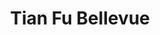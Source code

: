 ---
layout: place
title: "Tian Fu Bellevue"
permalink: /washington/bellevue/tian-fu-bellevue.html
stateAbbr: WA
stateName: Washington
cityName: Bellevue
place_id: ChIJL08JSMJvkFQRuLmko_ShQos
photos:
  - name: >-
      places/ChIJL08JSMJvkFQRuLmko_ShQos/photos/AeeoHcJtqTFqXSKXYo0kYDhSpRHlUQLmS7O5UlK8BmVykr6c2SJcKY69_cGaz7Jb1IHdGq5F7p2LEzP33Gs2OsY8-hrbE5i4P3YFwd7zARKPxcqF0spBmWI5sKRZfeHVW8LPEJ-1eJD-NI6z5hncA-4ZOWAGCc5enpxPnmpQZKifohnFuNRtMl7swickfJBcf-6t-P3-og1wWT2nMnx1muY0EHMH_WajDdBiSxtcaLmfYF4gSWC3VNIXYqoEEHw6XzPOxDVGYN7RMoiQAEFZYF1wMWxIP5bOq83rb04YNqlIJ5fd7w9T5M6odXDsRQG4cyaMS3hNjlRu0JtaE9_FNydZ3QC21wUTby9ShujclkrMEa8LRKfco3LCR2RGVzEWqLOj6eE6tPSMoCN6nj5S3vMj2gVXRvnM-BlCdhNf5eyBBgydMq9Z
    widthPx: 4032
    heightPx: 3024
    authorAttributions:
      - displayName: Jason Chiang
        uri: https://maps.google.com/maps/contrib/101147593414855440803
        photoUri: >-
          https://lh3.googleusercontent.com/a-/ALV-UjUQAn8wqEcPJ7ZGVPS0wRoMxlZq3idLan0l0P5T7iF507lvu4cBSw=s100-p-k-no-mo
    flagContentUri: >-
      https://www.google.com/local/imagery/report/?cb_client=maps_api_places.places_api&image_key=!1e10!2sCIHM0ogKEICAgIC7t8uFrgE&hl=en-US
    googleMapsUri: >-
      https://www.google.com/maps/place//data=!3m4!1e2!3m2!1sCIHM0ogKEICAgIC7t8uFrgE!2e10!4m2!3m1!1s0x54906fc248094f2f:0x8b42a1f4a3a4b9b8
  - name: >-
      places/ChIJL08JSMJvkFQRuLmko_ShQos/photos/AeeoHcIcLkiCckxvjDKVpZGh57rNXkmLH7Xd4bii6rf-mASkljMHgB0RncUU4nHS7sqP59xtiyhDeHyYJBODUUC3xEwdu3nvRpm-2w20SeMbtFX97izAdsGhn4gTrD4u4wkPzPFFVbtrclqkmWv0Z7_7nID2sadHc0g5_bllI82sXnoTFjcDmSBLdUsZPMevI-0N80hl4L_fVoDHdkeibS5g4dQj9Ou2sM_90fcGKHic79rCbiiawGoQx7UkRzMRpvaoexkeXXNV5Br4DOWJ_vmG5lBncYVYA_GHLTnJPn9lNEqqdw
    widthPx: 628
    heightPx: 538
    authorAttributions:
      - displayName: Tian Fu Bellevue
        uri: https://maps.google.com/maps/contrib/114435015669781925431
        photoUri: >-
          https://lh3.googleusercontent.com/a/ACg8ocI2U5Irbr0x-BODt2ERVZLomGF_A-CfrdLV2m5gHpGU8VVx6Q=s100-p-k-no-mo
    flagContentUri: >-
      https://www.google.com/local/imagery/report/?cb_client=maps_api_places.places_api&image_key=!1e10!2sAF1QipPGtLigefM4GdNPKE6W0QpM-EKssA6gYzjhKB1A&hl=en-US
    googleMapsUri: >-
      https://www.google.com/maps/place//data=!3m4!1e2!3m2!1sAF1QipPGtLigefM4GdNPKE6W0QpM-EKssA6gYzjhKB1A!2e10!4m2!3m1!1s0x54906fc248094f2f:0x8b42a1f4a3a4b9b8
  - name: >-
      places/ChIJL08JSMJvkFQRuLmko_ShQos/photos/AeeoHcID5Ni0mgKPas_EsLiJJz5YVpRrxNXLPsri4LYBRdkZgQ63FXpY45KE_emdPpnv5KWVRwGegwqnfas-4KrDKQLBOK-pWtCfrYBCsuSdHSgrw72CVEHtM7xy1Er05pOEBY3VNIYZIOt9QmZ0CzLkTWYjfUvkZnXiDpXW2061M2AxiEO9OGY7H3LBprMOL-cPbMj67HfcvJvyfe0bGRjI46k71F_Mh4ZeepphcQolXHkrw0GcKdGRLtK42seo0Ftf2VgQwCJwhqXNlq-z6YnYZg0z3yIQlMyCqY4iHUH5xROoquzG8V_CDxSmPiNC5gY678bo-MdreKiDogTKXQ24fuFxEfpyGSwTGA59OyVYthn6N2HEiPyBAtbg8HO4nwKqsebFIq5seopfT3C93eSAl72ivNrmWxTualgfj94gEGZfHwxQ
    widthPx: 3072
    heightPx: 4080
    authorAttributions:
      - displayName: L
        uri: https://maps.google.com/maps/contrib/116483392441518009681
        photoUri: >-
          https://lh3.googleusercontent.com/a-/ALV-UjWB8RZ5WY3ptyfVlqHCBCcKVijpZkihUVc5xtj_98rRM1TqDOx2=s100-p-k-no-mo
    flagContentUri: >-
      https://www.google.com/local/imagery/report/?cb_client=maps_api_places.places_api&image_key=!1e10!2sCIHM0ogKEICAgICPpNDSzgE&hl=en-US
    googleMapsUri: >-
      https://www.google.com/maps/place//data=!3m4!1e2!3m2!1sCIHM0ogKEICAgICPpNDSzgE!2e10!4m2!3m1!1s0x54906fc248094f2f:0x8b42a1f4a3a4b9b8
  - name: >-
      places/ChIJL08JSMJvkFQRuLmko_ShQos/photos/AeeoHcIo_N6eC_DqKIa9xSatNVVMVqzlVN0AY-DI6FWjwA_HCHLnmTIc75Kx8xYzF_l54ZqBuZJdh0PT9chXdDfLLX0UwhBh8GgaJBtg3j7A89pRsZLN_enb02TSxnoje-85cc6hcbis6b-VEzP8kAAVkMm2VCy5dzNycul5YF9g47COW0CrE5VZv2RXeUit6C72GU4RP-0dgUrKgDf4mmzGSUHCUvxE90XSDlCgrXePiwht1NruxkopgyB0UI8lWI7WtdD1WbP6JC-rP1S_FhOJl9CyZvBKFginMDmqslR2ceeyfbRKd-EpqIfgK245WIc6aRRpDM-Twdc5P_NyZGGoUb7TJv7Gindlr5s91J8yXihNkXa45-JXmoCJVwR2vP1kEoIk2N2T7tp5pFzkYB0yoXFYUV0jzHTT89zoJXkzV5Q
    widthPx: 4032
    heightPx: 3024
    authorAttributions:
      - displayName: Kevin Tseng
        uri: https://maps.google.com/maps/contrib/108185077257540309626
        photoUri: >-
          https://lh3.googleusercontent.com/a-/ALV-UjWh7X2rFEcCMNPviKysJNZj1OqdE0y10w9p16gLPb1PSoR9JuWQ=s100-p-k-no-mo
    flagContentUri: >-
      https://www.google.com/local/imagery/report/?cb_client=maps_api_places.places_api&image_key=!1e10!2sCIHM0ogKEICAgICr7biHEQ&hl=en-US
    googleMapsUri: >-
      https://www.google.com/maps/place//data=!3m4!1e2!3m2!1sCIHM0ogKEICAgICr7biHEQ!2e10!4m2!3m1!1s0x54906fc248094f2f:0x8b42a1f4a3a4b9b8
  - name: >-
      places/ChIJL08JSMJvkFQRuLmko_ShQos/photos/AeeoHcJC0Mdq8ivlXT7id3CgSRGeNhgVWZHoUot7ToU7RG9WC02yEpunclCc8XMYJOGUC12cMjkdZqOSkUn5IIZ1-dHl65jum0tbprTmUG-DsjiEDsk62s12oZem_6xsKkQvCzBkjGQa07j2uF8eKFeQmN3MrgBElZfU5Q-URVVQlhHDb6TzcNaswuEddhAmTSv2Wm7xui9yfWljomDa53hEQTqeVhgTFiCC1EkoJzUFv0Yt5PZ6SOUZ5pyLg4cS1JkOJmK5_HESSEnRXdZ7gOJRro1lEv7qL6owufNqg3omrPWEZF3ZY3OC5d0RaFeuXsExlNFm4xXj2Au3qNowC9xlGLrTHGMO82c6Mt39NnA5w6zRNo-xkqzn9uptCKcgO5MI20zpIq_ePVaVgzjimL0oqlOF-f_JJKhsHgGjYyTIIUQq0g
    widthPx: 4032
    heightPx: 3024
    authorAttributions:
      - displayName: S
        uri: https://maps.google.com/maps/contrib/114528042936485034347
        photoUri: >-
          https://lh3.googleusercontent.com/a/ACg8ocKM51W7Z3ugiMzPnFTo85t5OJalu59jYdY1U8luCi9pOjLz5w=s100-p-k-no-mo
    flagContentUri: >-
      https://www.google.com/local/imagery/report/?cb_client=maps_api_places.places_api&image_key=!1e10!2sCIHM0ogKEICAgICJ_LjAXQ&hl=en-US
    googleMapsUri: >-
      https://www.google.com/maps/place//data=!3m4!1e2!3m2!1sCIHM0ogKEICAgICJ_LjAXQ!2e10!4m2!3m1!1s0x54906fc248094f2f:0x8b42a1f4a3a4b9b8
  - name: >-
      places/ChIJL08JSMJvkFQRuLmko_ShQos/photos/AeeoHcIvhwm-qzwd9l0RaV4Byb3wfB-EVdEfqPfx0VD_cUo-J956fP4mt2_ejoeNW59gEMv6xTFFayr61fDJWAEpIr1JpDvkU1433dqLnmLuHNoCCguXk8C4q7r0SCmGv51lyAUUew9oc4P_aDaMz8s4ZpIlxQrz7J5rHOK1Os7Tbeol2HsGoILdIdqc3Bon5qQuNowcjmhKepvpLrc841sPflf1mdFtaFHV2OTz-2qLTrHr4tXzcHLFXwDrcQlbeihxmXqgUCOy6hKjjCeJjB_YI6fUXe5LG8-G5xS4-vbCVwjREPvg43MJSnsyY4DhKZdbmgtfR2Ou9YZg5eSs5J1Xb2j6jbvlKirc3BWbRdc-beRAQxBYOkOxQ4r4RvudxpGlH4eNXndRz8XuBGVaPA-uduMxWDAw1beJ7-giDvjolxyYSIs8
    widthPx: 4000
    heightPx: 3000
    authorAttributions:
      - displayName: Eric Li
        uri: https://maps.google.com/maps/contrib/101207978452655459796
        photoUri: >-
          https://lh3.googleusercontent.com/a-/ALV-UjUFvXiSMwNUWuHqgwPwOMzKut6U82NdETYCTKe0OaN_JhE53jFL=s100-p-k-no-mo
    flagContentUri: >-
      https://www.google.com/local/imagery/report/?cb_client=maps_api_places.places_api&image_key=!1e10!2sCIHM0ogKEICAgICb4c3PtwE&hl=en-US
    googleMapsUri: >-
      https://www.google.com/maps/place//data=!3m4!1e2!3m2!1sCIHM0ogKEICAgICb4c3PtwE!2e10!4m2!3m1!1s0x54906fc248094f2f:0x8b42a1f4a3a4b9b8
  - name: >-
      places/ChIJL08JSMJvkFQRuLmko_ShQos/photos/AeeoHcJbejxiIqwwG6cabTyREYTPui4bE25E1OR9DUAJ2pLzq-38Xccn22182lOovPRR2XDpXW8JZzfXt36VzaEmKAi6DCW4tLHSUM0t1vBNtfc7o446Nho0oX9CsJN-WznuYGsaNde2ZFTaA0pkX4sr9WDMazzizGfuSMNdo9EITpZBwMAjCTvEH1RbfYpioIgb5lJSrnMJNlvpb48u-LS1TzeQPo_X7US_lEvJGDiInSe3x6GgLLVLX3WFgAhM66t07Pczbl_ZbLw6HPemZPVEQTMOiW7R034GFca0ftQK9CXZhTJGHKeklO2d_N6iQQVssRhUJ4VAUNg0r7JGBzjPYN8iXB72GyxQc0Ot129It3ZepRPAfdBQbPEUYXu2T4KKnL6zZIEZzPQj94_xmEWtCdj7j0VcJrd9iV4rq9hVVYy_bw
    widthPx: 3072
    heightPx: 4080
    authorAttributions:
      - displayName: L
        uri: https://maps.google.com/maps/contrib/116483392441518009681
        photoUri: >-
          https://lh3.googleusercontent.com/a-/ALV-UjWB8RZ5WY3ptyfVlqHCBCcKVijpZkihUVc5xtj_98rRM1TqDOx2=s100-p-k-no-mo
    flagContentUri: >-
      https://www.google.com/local/imagery/report/?cb_client=maps_api_places.places_api&image_key=!1e10!2sCIHM0ogKEICAgICPpNDSTg&hl=en-US
    googleMapsUri: >-
      https://www.google.com/maps/place//data=!3m4!1e2!3m2!1sCIHM0ogKEICAgICPpNDSTg!2e10!4m2!3m1!1s0x54906fc248094f2f:0x8b42a1f4a3a4b9b8
  - name: >-
      places/ChIJL08JSMJvkFQRuLmko_ShQos/photos/AeeoHcInUjNVsi9eXtIhgyDUiUwPgJutHRLzjGHKzRcgWpeJz93Xq1jkfjaMXkqguIzbndBcWa4ah6J5yCOErhVO_tzZ4TUqaiBsgR7wlChqnaNd3dv-0a7m3Whqz7nB8K61_ORn46bRexkEm30SVt8GeAqLkWA2EABRpFJP8HCwK6GTQzXUpI-3VG2RLzh8rWWk0xjln_R5fVhVLN7nF2rQy-_ULUZDTpwBrevpREV80i4LGPbSZuf1T6oeq9gAaXI-eZH3LD4xPKlKvDqBJveapGnJsRE39-6Pkpctw_GIy7wqXLDPgL7Gi2fk03tc_uC7TqpCCxe1sRN4Upv69Nalgc4skp0S3x3uGylzSktthJO3t0rQzfmZ7N8olEEde1EMMqFZgFQigQimDG-RnB-jx-nRjoR2VlLv8UlkBFEAbS0GLQGO
    widthPx: 3024
    heightPx: 4032
    authorAttributions:
      - displayName: ZT W
        uri: https://maps.google.com/maps/contrib/100391547139246317330
        photoUri: >-
          https://lh3.googleusercontent.com/a-/ALV-UjWapeGizfGWqoAvHfR1nno4s4_2o077XsM4ClynosirlZvEIC83=s100-p-k-no-mo
    flagContentUri: >-
      https://www.google.com/local/imagery/report/?cb_client=maps_api_places.places_api&image_key=!1e10!2sCIHM0ogKEICAgICX2Mz00AE&hl=en-US
    googleMapsUri: >-
      https://www.google.com/maps/place//data=!3m4!1e2!3m2!1sCIHM0ogKEICAgICX2Mz00AE!2e10!4m2!3m1!1s0x54906fc248094f2f:0x8b42a1f4a3a4b9b8
  - name: >-
      places/ChIJL08JSMJvkFQRuLmko_ShQos/photos/AeeoHcLRG7MJvrxXUd7DgBauGpLLu4U9GZ5WiL8tlrncgHqqJF4DMBqiEtN8D-apnD37bQg1bkPtEenRz3ML8dylWv01kr18Pnxk_-lEKOghHHRZ-F216DIM7yAye9weJ3z2J7MruRfbTu0p0pN3igkFvvsoeFPMgf-TGrBREJ9Od005KQlPYA-1IhazENx_A5pEVnu2gXAjKcn9toVrGNlNyhgo72GpVFxtTyGIB9rITLblCHz9C2sQNRxcbor8avpXE6xMIzThI5KPRxPWcYxPG6cHeTYvNjHuBHSkssZQYMu0UMVEbrMMyXI8x3xc8S6lEHO0AEgboirQZXjqJZ5BV6fQiVyQw_0KnL6OYRl4pD-zfCzGgqXkLBQei9QHamV8r7dprEuVEe6K2sNcz6hH1Oy9z17S-cUDhv4WpppWteSnKQ
    widthPx: 1839
    heightPx: 1379
    authorAttributions:
      - displayName: G C
        uri: https://maps.google.com/maps/contrib/114807531691711396768
        photoUri: >-
          https://lh3.googleusercontent.com/a/ACg8ocJvCUTXCjPjA91muychK7D1e6nyzzMXHP-WBcy7JJcjNC11iw=s100-p-k-no-mo
    flagContentUri: >-
      https://www.google.com/local/imagery/report/?cb_client=maps_api_places.places_api&image_key=!1e10!2sCIHM0ogKEICAgICrwfaWBg&hl=en-US
    googleMapsUri: >-
      https://www.google.com/maps/place//data=!3m4!1e2!3m2!1sCIHM0ogKEICAgICrwfaWBg!2e10!4m2!3m1!1s0x54906fc248094f2f:0x8b42a1f4a3a4b9b8
  - name: >-
      places/ChIJL08JSMJvkFQRuLmko_ShQos/photos/AeeoHcK4Hv4oer1zYsRaEMNWn4Jkv_5sB9DgERCzoKwLpZLzqjdWZqt3X9ulpmpia9EnRUoi5_zI4FNRnUuMJWELbhqkE0eHp5PeIpoKgdmV5p-DC5qkaND4EyGBY6AjutDBrviF0Uwgolj8-7-aFxMUl1n0mTu2PmDwVRkxEdYJyQJ7rw0qdKGhiqBER7iKDMW-G2aJCvC6J027M5tfCglOjZRGWAR4T4lTuU2GLCFouNpGJlVRrr75E5QQX_JYukdxNp9mtzPCdU3YMebS4ZqED-SSmcRVsyG5Q5eGP5VuCyMr90jNsJvu19ft0vVRaKU4NFKWYhcT03_SfUAQXIfkXlebnw2RZmOvGgn0btLOjD8cLxcjkBHmeEHTuywAsjzru0ddtkRP2KbvN4SGTS566BZSgWuwAT95BliYhibr8d4
    widthPx: 4032
    heightPx: 3024
    authorAttributions:
      - displayName: Jason Chiang
        uri: https://maps.google.com/maps/contrib/101147593414855440803
        photoUri: >-
          https://lh3.googleusercontent.com/a-/ALV-UjUQAn8wqEcPJ7ZGVPS0wRoMxlZq3idLan0l0P5T7iF507lvu4cBSw=s100-p-k-no-mo
    flagContentUri: >-
      https://www.google.com/local/imagery/report/?cb_client=maps_api_places.places_api&image_key=!1e10!2sCIHM0ogKEICAgIC7t8v3LA&hl=en-US
    googleMapsUri: >-
      https://www.google.com/maps/place//data=!3m4!1e2!3m2!1sCIHM0ogKEICAgIC7t8v3LA!2e10!4m2!3m1!1s0x54906fc248094f2f:0x8b42a1f4a3a4b9b8
address: 12816 SE 38th St Unit K, Bellevue, WA 98006, USA
street: 12816 SE 38th St Unit K
city: Bellevue
state: WA
zip: '98006'
country: USA
neighborhood: Factoria
latitude: '47.576436'
longitude: '-122.168328'
accessibility_options:
  wheelchairAccessibleParking: true
  wheelchairAccessibleEntrance: true
  wheelchairAccessibleRestroom: true
business_status: OPERATIONAL
name: Tian Fu Bellevue
google_maps_links:
  directionsUri: >-
    https://www.google.com/maps/dir//''/data=!4m7!4m6!1m1!4e2!1m2!1m1!1s0x54906fc248094f2f:0x8b42a1f4a3a4b9b8!3e0
  placeUri: https://maps.google.com/?cid=10034760991824460216
  writeAReviewUri: >-
    https://www.google.com/maps/place//data=!4m3!3m2!1s0x54906fc248094f2f:0x8b42a1f4a3a4b9b8!12e1
  reviewsUri: >-
    https://www.google.com/maps/place//data=!4m4!3m3!1s0x54906fc248094f2f:0x8b42a1f4a3a4b9b8!9m1!1b1
  photosUri: >-
    https://www.google.com/maps/place//data=!4m3!3m2!1s0x54906fc248094f2f:0x8b42a1f4a3a4b9b8!10e5
primary_type: Chinese Restaurant
opening_hours:
  regular: null
  current: null
secondary_opening_hours:
  regular:
    weekdayDescriptions: null
    type: null
  current:
    weekdayDescriptions: null
    type: null
phone: null
price_level: null
price_range: null
rating: null
rating_count: 0
website: null
description: null
reviews: null
parking_options: null
payment_options: null
allow_dogs: null
curbside_pickup: null
delivery: null
dine_in: null
good_for_children: null
good_for_groups: null
good_for_sports: null
live_music: null
menu_for_children: null
outdoor_seating: null
reservable: null
restroom: null
serves_beer: null
serves_breakfast: null
serves_brunch: null
serves_cocktails: null
serves_coffee: null
serves_dinner: null
serves_dessert: null
serves_lunch: null
serves_vegetarian_food: null
serves_wine: null
takeout: null
slug: Tian-Fu-Bellevue

---